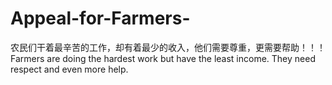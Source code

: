 # Appeal-for-Farmers-
农民们干着最辛苦的工作，却有着最少的收入，他们需要尊重，更需要帮助！！！
Farmers are doing the hardest work but have the least income. They need respect and even more help.
